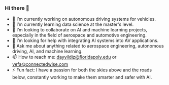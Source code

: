 ### Hi there 👋

- 🔭 I’m currently working on autonomous driving systems for vehicles.
- 🌱 I’m currently learning data science at the master's level.
- 👯 I’m looking to collaborate on AI and machine learning projects, especially in the field of aerospace and automotive engineering.
- 🤔 I’m looking for help with integrating AI systems into AV applications.
- 💬 Ask me about anything related to aerospace engineering, autonomous driving, AI, and machine learning.
- 📫 How to reach me: dayyildiz@floridapoly.edu or vefa@connectedwise.com
- ⚡ Fun fact: I have a passion for both the skies above and the roads below, constantly working to make them smarter and safer with AI.

